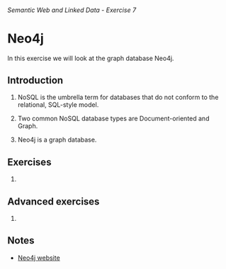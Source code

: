 ###### Semantic Web and Linked Data - Exercise 7
# Neo4j
In this exercise we will look at the graph database Neo4j.

## Introduction

1. NoSQL is the umbrella term for databases that do not conform to the relational, SQL-style model.

1. Two common NoSQL database types are Document-oriented and Graph.

1. Neo4j is a graph database.


## Exercises
    
1. 
    
## Advanced exercises

1. 

## Notes

- [Neo4j website](http://neo4j.com/)
